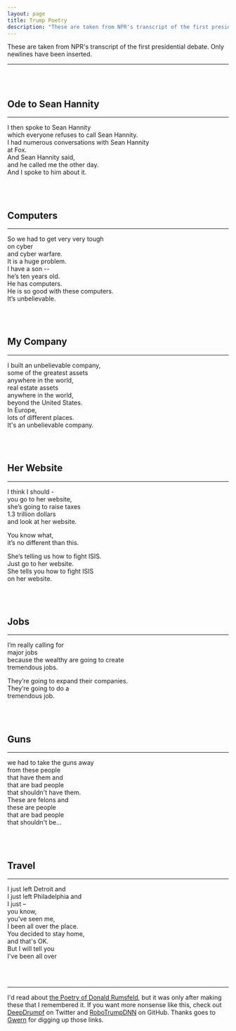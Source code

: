 ```yaml
---
layout: page
title: Trump Poetry
description: "These are taken from NPR's transcript of the first presidential debate. Only newlines have been inserted."
---
```


<p style="white-space: normal;">
These are taken from NPR's transcript of the first presidential debate. Only newlines have been inserted.
</p>

---

<style type="text/css">
p {
  white-space: nowrap;
}
</style>

<br />
<br />


## Ode to Sean Hannity

---

I then spoke to Sean Hannity  
which everyone refuses to call Sean Hannity.  
I had numerous conversations with Sean Hannity  
at Fox.  
And Sean Hannity said,  
and he called me the other day.  
And I spoke to him about it.

<br />
<br />


## Computers

---

So we had to get very very tough  
on cyber  
and cyber warfare.  
It is a huge problem.  
I have a son --  
he’s ten years old.  
He has computers.  
He is so good with these computers.  
It’s unbelievable.

<br />
<br />


## My Company

---

I built an unbelievable company,  
some of the greatest assets  
anywhere in the world,  
real estate assets  
anywhere in the world,  
beyond the United States.  
In Europe,  
lots of different places.  
It's an unbelievable company.

<br />
<br />


## Her Website

---

I think I should -  
you go to her website,  
she’s going to raise taxes  
1.3 trillion dollars  
and look at her website.  

You know what,  
it’s no different than this.  

She’s telling us how to fight ISIS.  
Just go to her website.  
She tells you how to fight ISIS  
on her website.

<br />
<br />


## Jobs

---

I’m really calling for  
major jobs  
because the wealthy are going to create  
tremendous jobs.  

They’re going to expand their companies.  
They’re going to do a  
tremendous job.

<br />
<br />


## Guns

---

we had to take the guns away  
from these people  
that have them and  
that are bad people  
that shouldn't have them.  
These are felons and  
these are people  
that are bad people  
that shouldn't be...

<br />
<br />


## Travel

---

I just left Detroit and  
I just left Philadelphia and  
I just –  
you know,  
you’ve seen me,  
I been all over the place.  
You decided to stay home,  
and that's OK.   
But I will tell you  
I've been all over

<br />
<br />

---

<p style="white-space: normal;">
I'd read about <a href="http://www.slate.com/articles/news_and_politics/low_concept/2003/04/the_poetry_of_dh_rumsfeld.single.html">the Poetry of Donald Rumsfeld</a>, but it was only after making these that I remembered it. If you want more nonsense like this, check out <a href="https://twitter.com/deepdrumpf">DeepDrumpf</a> on Twitter and <a href="https://github.com/ppramesi/RoboTrumpDNN">RoboTrumpDNN</a> on GitHub. Thanks goes to <a href="http://www.gwern.net/">Gwern</a> for digging up those links.
</p>
